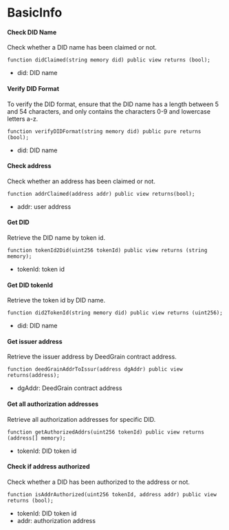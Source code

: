 # BasicInfo

#### Check DID Name

Check whether a DID name has been claimed or not.

```solidity
function didClaimed(string memory did) public view returns (bool);
```

* did: DID name

#### Verify DID Format

To verify the DID format, ensure that the DID name has a length between 5 and 54 characters, and only contains the characters 0-9 and lowercase letters a-z.

```solidity
function verifyDIDFormat(string memory did) public pure returns (bool);
```

* did: DID name

#### Check address

Check whether an address has been claimed or not.

```solidity
function addrClaimed(address addr) public view returns(bool);
```

* addr: user address

#### Get DID

Retrieve the DID name by token id.

```solidity
function tokenId2Did(uint256 tokenId) public view returns (string memory);
```

* tokenId: token id

#### Get DID tokenId

Retrieve the token id by DID name.

```solidity
function did2TokenId(string memory did) public view returns (uint256);
```

* did: DID name

#### Get issuer address

Retrieve the issuer address by DeedGrain contract address.

```solidity
function deedGrainAddrToIssur(address dgAddr) public view returns(address);
```

* dgAddr: DeedGrain contract address

#### Get all authorization addresses

Retrieve all authorization addresses for specific DID.

```solidity
function getAuthorizedAddrs(uint256 tokenId) public view returns (address[] memory);
```

* tokenId: DID token id

#### Check if address authorized

Check whether a DID has been authorized to the address or not.

```solidity
function isAddrAuthorized(uint256 tokenId, address addr) public view returns (bool);
```

* tokenId: DID token id
* addr: authorization address
